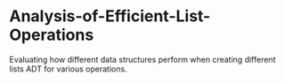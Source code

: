 # Analysis-of-Efficient-List-Operations
 Evaluating how different data structures perform when creating different lists ADT for various operations.
